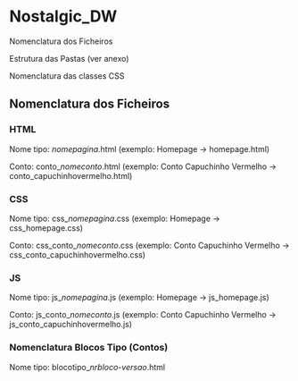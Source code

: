 # Nostalgic_DW

Nomenclatura dos Ficheiros

Estrutura das Pastas (ver anexo)

Nomenclatura das classes CSS


## Nomenclatura dos Ficheiros

### HTML

Nome tipo: *nomepagina*.html (exemplo: Homepage -> homepage.html)

Conto: conto_*nomeconto*.html (exemplo: Conto Capuchinho Vermelho -> conto_capuchinhovermelho.html)


### CSS

Nome tipo: css_*nomepagina*.css (exemplo: Homepage -> css_homepage.css)

Conto: css_conto_*nomeconto*.css (exemplo: Conto Capuchinho Vermelho -> css_conto_capuchinhovermelho.css)


### JS

Nome tipo: js_*nomepagina*.js (exemplo: Homepage -> js_homepage.js)

Conto: js_conto_*nomeconto*.js (exemplo: Conto Capuchinho Vermelho -> js_conto_capuchinhovermelho.js)


### Nomenclatura Blocos Tipo (Contos)

Nome tipo: blocotipo_*nrbloco*-*versao*.html
